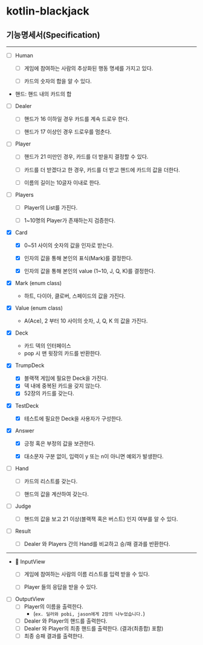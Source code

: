 # kotlin-blackjack

## 기능명세서(Specification)


---

- [ ] Human
    - [ ] 게임에 참여하는 사람의 추상화된 행동 명세를 가지고 있다.
    - [ ] 카드의 숫자의 합을 알 수 있다.


* 핸드: 핸드 내의 카드의 합
- [ ] Dealer
    - [ ] 핸드가 16 이하일 경우 카드를 계속 드로우 한다.
    - [ ] 핸드가 17 이상인 경우 드로우를 멈춘다.


- [ ] Player
    - [ ] 핸드가 21 미만인 경우, 카드를 더 받을지 결정할 수 있다.
    - [ ] 카드를 더 받겠다고 한 경우, 카드를 더 받고 핸드에 카드의 값을 더한다.
    - [ ] 이름의 길이는 10글자 이내로 한다.


- [ ] Players
    - [ ] Player의 List를 가진다.
    - [ ] 1~10명의 Player가 존재하는지 검증한다.


- [x] Card
    - [x] 0~51 사이의 숫자의 값을 인자로 받는다.
    - [x] 인자의 값을 통해 본인의 표식(Mark)를 결정한다.
    - [x] 인자의 값을 통해 본인의 value (1~10, J, Q, K)를 결정한다.


- [x] Mark (enum class)
    - 하트, 다이아, 클로버, 스페이드의 값을 가진다.


- [x] Value (enum class)
    - A(Ace), 2 부터 10 사이의 숫자, J, Q, K 의 값을 가진다.


- [x] Deck
  - 카드 덱의 인터페이스
  - pop 시 맨 윗장의 카드를 반환한다.


- [x] TrumpDeck
    - [x] 블랙잭 게임에 필요한 Deck을 가진다.
    - [x] 덱 내에 중복된 카드을 갖지 않는다.
    - [x] 52장의 카드를 갖는다.

- [x] TestDeck
    - [x] 테스트에 필요한 Deck을 사용자가 구성한다.


- [x] Answer
    - [x] 긍정 혹은 부정의 값을 보관한다.
    - [x] 대소문자 구분 없이, 입력이 y 또는 n이 아니면 예외가 발생한다.


- [ ] Hand
    - [ ] 카드의 리스트를 갖는다.
    - [ ] 핸드의 값을 계산하여 갖는다.


- [ ] Judge
    - [ ] 핸드의 값을 보고 21 이상(블랙잭 혹은 버스트) 인지 여부를 알 수 있다.


- [ ] Result
    - [ ] Dealer 와 Players 간의 Hand를 비교하고 승/패 결과를 반환한다.
---
- 📝 InputView
    - [ ] 게임에 참여하는 사람의 이름 리스트를 입력 받을 수 있다.
    - [ ] Player 들의 응답을 받을 수 있다.


- [ ] OutputView
    - [ ] Player의 이름을 출력한다.
        - (`ex. 딜러와 pobi, jason에게 2장의 나누었습니다.`)
    - [ ] Dealer 와 Player의 핸드를 출력한다.
    - [ ] Dealer 와 Player의 최종 핸드를 출력한다. (결과(최종합) 포함)
    - [ ] 최종 승패 결과를 출력한다.
